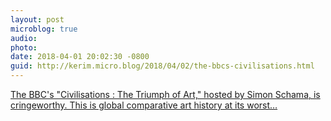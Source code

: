 ```yaml
---
layout: post
microblog: true
audio: 
photo: 
date: 2018-04-01 20:02:30 -0800
guid: http://kerim.micro.blog/2018/04/02/the-bbcs-civilisations.html
---
```

[The BBC's "Civilisations : The Triumph of Art," hosted by Simon Schama, is cringeworthy. This is global comparative art history at its worst…](https://threadreaderapp.com/thread/980467746495492098.html?refreshed=yes) 
